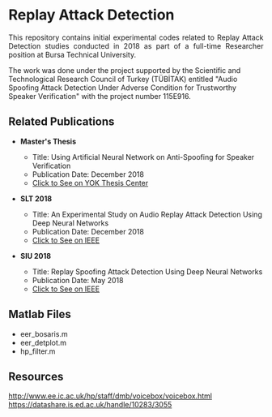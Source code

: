 # Replay Attack Detection

<p align="justify">
This repository contains initial experimental codes related to Replay Attack Detection studies conducted in 2018 as part of a full-time Researcher position at Bursa Technical University.

The work was done under the project supported by the Scientific and Technological Research Council of Turkey (TÜBİTAK) entitled "Audio Spoofing Attack Detection Under Adverse Condition for Trustworthy Speaker Verification" with the project number 115E916.
</p>

## Related Publications

- **Master's Thesis**
  - Title: Using Artificial Neural Network on Anti-Spoofing for Speaker Verification
  - Publication Date: December 2018
  - [Click to See on YOK Thesis Center](http://acikerisim.btu.edu.tr/xmlui/handle/20.500.12885/67)

- **SLT 2018**
  - Title: An Experimental Study on Audio Replay Attack Detection Using Deep Neural Networks
  - Publication Date: December 2018
  - [Click to See on IEEE](https://ieeexplore.ieee.org/document/8639511)

- **SIU 2018**
  - Title: Replay Spoofing Attack Detection Using Deep Neural Networks
  - Publication Date: May 2018
  - [Click to See on IEEE](https://ieeexplore.ieee.org/abstract/document/8404584)

## Matlab Files

- eer_bosaris.m
- eer_detplot.m
- hp_filter.m

## Resources

<http://www.ee.ic.ac.uk/hp/staff/dmb/voicebox/voicebox.html>
<https://datashare.is.ed.ac.uk/handle/10283/3055>
